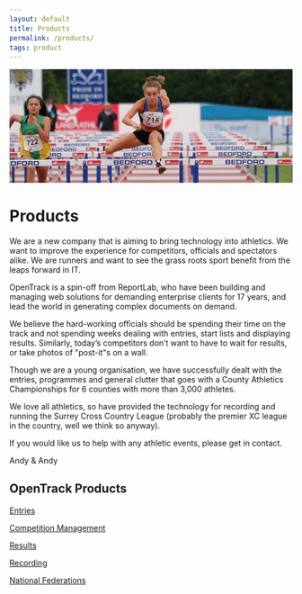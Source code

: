 ```yaml
---
layout: default
title: Products
permalink: /products/
tags: product
---
```


![Pippa Earley Hurdling](/img/gallery/pippa_earley_hurdling.jpg)

# Products

We are a new company that is aiming to bring technology into athletics. We want to improve the experience for competitors, officials and spectators alike. We are runners and want to see the grass roots sport benefit from the leaps forward in IT.

OpenTrack is a spin-off from ReportLab, who have been building and managing web solutions for demanding enterprise clients for 17 years, and lead the world in generating complex documents on demand.

We believe the hard-working officials should be spending their time on the track and not spending weeks dealing with entries, start lists and displaying results. Similarly, today’s competitors don’t want to have to wait for results, or take photos of "post-it"s on a wall.

Though we are a young organisation, we have successfully dealt with the entries, programmes and general clutter that goes with a County Athletics Championships for 6 counties with more than 3,000 athletes. 

We love all athletics, so have provided the technology for recording and running the Surrey Cross Country League (probably the premier XC league in the country, well we think so anyway).

If you would like us to help with any athletic events, please get in contact.

Andy & Andy

## OpenTrack Products

[Entries](/products/entries)
 
[Competition Management](/products/compmanagement)
 
[Results](/products/results)
 
[Recording](/products/recording)
 
[National Federations](/products/organisations)



